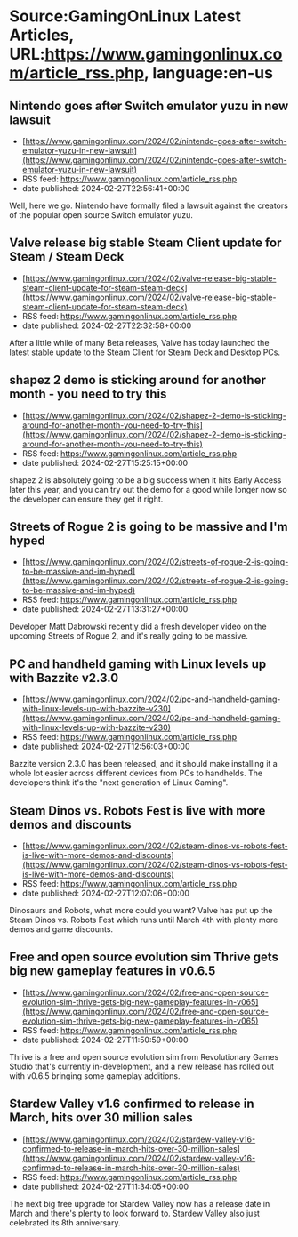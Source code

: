 # Source:GamingOnLinux Latest Articles, URL:https://www.gamingonlinux.com/article_rss.php, language:en-us

## Nintendo goes after Switch emulator yuzu in new lawsuit
 - [https://www.gamingonlinux.com/2024/02/nintendo-goes-after-switch-emulator-yuzu-in-new-lawsuit](https://www.gamingonlinux.com/2024/02/nintendo-goes-after-switch-emulator-yuzu-in-new-lawsuit)
 - RSS feed: https://www.gamingonlinux.com/article_rss.php
 - date published: 2024-02-27T22:56:41+00:00

Well, here we go. Nintendo have formally filed a lawsuit against the creators of the popular open source Switch emulator yuzu.

## Valve release big stable Steam Client update for Steam / Steam Deck
 - [https://www.gamingonlinux.com/2024/02/valve-release-big-stable-steam-client-update-for-steam-steam-deck](https://www.gamingonlinux.com/2024/02/valve-release-big-stable-steam-client-update-for-steam-steam-deck)
 - RSS feed: https://www.gamingonlinux.com/article_rss.php
 - date published: 2024-02-27T22:32:58+00:00

After a little while of many Beta releases, Valve has today launched the latest stable update to the Steam Client for Steam Deck and Desktop PCs.

## shapez 2 demo is sticking around for another month - you need to try this
 - [https://www.gamingonlinux.com/2024/02/shapez-2-demo-is-sticking-around-for-another-month-you-need-to-try-this](https://www.gamingonlinux.com/2024/02/shapez-2-demo-is-sticking-around-for-another-month-you-need-to-try-this)
 - RSS feed: https://www.gamingonlinux.com/article_rss.php
 - date published: 2024-02-27T15:25:15+00:00

shapez 2 is absolutely going to be a big success when it hits Early Access later this year, and you can try out the demo for a good while longer now so the developer can ensure they get it right.

## Streets of Rogue 2 is going to be massive and I'm hyped
 - [https://www.gamingonlinux.com/2024/02/streets-of-rogue-2-is-going-to-be-massive-and-im-hyped](https://www.gamingonlinux.com/2024/02/streets-of-rogue-2-is-going-to-be-massive-and-im-hyped)
 - RSS feed: https://www.gamingonlinux.com/article_rss.php
 - date published: 2024-02-27T13:31:27+00:00

Developer Matt Dabrowski recently did a fresh developer video on the upcoming Streets of Rogue 2, and it's really going to be massive.

## PC and handheld gaming with Linux levels up with Bazzite v2.3.0
 - [https://www.gamingonlinux.com/2024/02/pc-and-handheld-gaming-with-linux-levels-up-with-bazzite-v230](https://www.gamingonlinux.com/2024/02/pc-and-handheld-gaming-with-linux-levels-up-with-bazzite-v230)
 - RSS feed: https://www.gamingonlinux.com/article_rss.php
 - date published: 2024-02-27T12:56:03+00:00

Bazzite version 2.3.0 has been released, and it should make installing it a whole lot easier across different devices from PCs to handhelds. The developers think it's the "next generation of Linux Gaming".

## Steam Dinos vs. Robots Fest is live with more demos and discounts
 - [https://www.gamingonlinux.com/2024/02/steam-dinos-vs-robots-fest-is-live-with-more-demos-and-discounts](https://www.gamingonlinux.com/2024/02/steam-dinos-vs-robots-fest-is-live-with-more-demos-and-discounts)
 - RSS feed: https://www.gamingonlinux.com/article_rss.php
 - date published: 2024-02-27T12:07:06+00:00

Dinosaurs and Robots, what more could you want? Valve has put up the Steam Dinos vs. Robots Fest which runs until March 4th with plenty more demos and game discounts.

## Free and open source evolution sim Thrive gets big new gameplay features in v0.6.5
 - [https://www.gamingonlinux.com/2024/02/free-and-open-source-evolution-sim-thrive-gets-big-new-gameplay-features-in-v065](https://www.gamingonlinux.com/2024/02/free-and-open-source-evolution-sim-thrive-gets-big-new-gameplay-features-in-v065)
 - RSS feed: https://www.gamingonlinux.com/article_rss.php
 - date published: 2024-02-27T11:50:59+00:00

Thrive is a free and open source evolution sim from Revolutionary Games Studio that's currently in-development, and a new release has rolled out with v0.6.5 bringing some gameplay additions.

## Stardew Valley v1.6 confirmed to release in March, hits over 30 million sales
 - [https://www.gamingonlinux.com/2024/02/stardew-valley-v16-confirmed-to-release-in-march-hits-over-30-million-sales](https://www.gamingonlinux.com/2024/02/stardew-valley-v16-confirmed-to-release-in-march-hits-over-30-million-sales)
 - RSS feed: https://www.gamingonlinux.com/article_rss.php
 - date published: 2024-02-27T11:34:05+00:00

The next big free upgrade for Stardew Valley now has a release date in March and there's plenty to look forward to. Stardew Valley also just celebrated its 8th anniversary.


